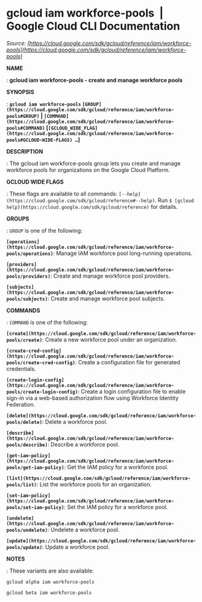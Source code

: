 # gcloud iam workforce-pools  |  Google Cloud CLI Documentation

*Source: [https://cloud.google.com/sdk/gcloud/reference/iam/workforce-pools](https://cloud.google.com/sdk/gcloud/reference/iam/workforce-pools)*

**NAME**

: **gcloud iam workforce-pools - create and manage workforce pools**

**SYNOPSIS**

: **`gcloud iam workforce-pools` `[GROUP](https://cloud.google.com/sdk/gcloud/reference/iam/workforce-pools#GROUP)` | `[COMMAND](https://cloud.google.com/sdk/gcloud/reference/iam/workforce-pools#COMMAND)` [`[GCLOUD_WIDE_FLAG](https://cloud.google.com/sdk/gcloud/reference/iam/workforce-pools#GCLOUD-WIDE-FLAGS) …`]**

**DESCRIPTION**

: The gcloud iam workforce-pools group lets you create and manage workforce pools
for organizations on the Google Cloud Platform.

**GCLOUD WIDE FLAGS**

: These flags are available to all commands: `[--help](https://cloud.google.com/sdk/gcloud/reference#--help)`.
Run `$ [gcloud help](https://cloud.google.com/sdk/gcloud/reference)` for details.

**GROUPS**

: ``GROUP`` is one of the following:

**`[operations](https://cloud.google.com/sdk/gcloud/reference/iam/workforce-pools/operations)`**:
Manage IAM workforce pool long-running operations.

**`[providers](https://cloud.google.com/sdk/gcloud/reference/iam/workforce-pools/providers)`**:
Create and manage workforce pool providers.

**`[subjects](https://cloud.google.com/sdk/gcloud/reference/iam/workforce-pools/subjects)`**:
Create and manage workforce pool subjects.

**COMMANDS**

: ``COMMAND`` is one of the following:

**`[create](https://cloud.google.com/sdk/gcloud/reference/iam/workforce-pools/create)`**:
Create a new workforce pool under an organization.

**`[create-cred-config](https://cloud.google.com/sdk/gcloud/reference/iam/workforce-pools/create-cred-config)`**:
Create a configuration file for generated credentials.

**`[create-login-config](https://cloud.google.com/sdk/gcloud/reference/iam/workforce-pools/create-login-config)`**:
Create a login configuration file to enable sign-in via a web-based
authorization flow using Workforce Identity Federation.

**`[delete](https://cloud.google.com/sdk/gcloud/reference/iam/workforce-pools/delete)`**:
Delete a workforce pool.

**`[describe](https://cloud.google.com/sdk/gcloud/reference/iam/workforce-pools/describe)`**:
Describe a workforce pool.

**`[get-iam-policy](https://cloud.google.com/sdk/gcloud/reference/iam/workforce-pools/get-iam-policy)`**:
Get the IAM policy for a workforce pool.

**`[list](https://cloud.google.com/sdk/gcloud/reference/iam/workforce-pools/list)`**:
List the workforce pools for an organization.

**`[set-iam-policy](https://cloud.google.com/sdk/gcloud/reference/iam/workforce-pools/set-iam-policy)`**:
Set the IAM policy for a workforce pool.

**`[undelete](https://cloud.google.com/sdk/gcloud/reference/iam/workforce-pools/undelete)`**:
Undelete a workforce pool.

**`[update](https://cloud.google.com/sdk/gcloud/reference/iam/workforce-pools/update)`**:
Update a workforce pool.

**NOTES**

: These variants are also available:

```
gcloud alpha iam workforce-pools
```

```
gcloud beta iam workforce-pools
```